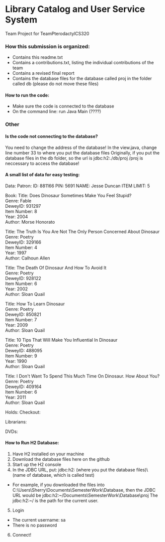 # Library Catalog and User Service System 
Team Project for TeamPterodactylCS320

### How this submission is organized:
* Contains this readme.txt
* Contains a contributions.txt, listing the individual contributions of the team
* Contains a revised final report
* Contains the database files for the database called proj in the folder called db (please do not move these files)

#### How to run the code:
* Make sure the code is connected to the database
* On the command line: run Java Main (????)

### Other
#### Is the code not connecting to the database?
You need to change the address of the database!
In the view.java, change line number 33 to where you put the database files
Originally, if you put the database files in the db folder, so the url is jdbc:h2:./db/proj
/proj is neccessary to access the database!


#### A small list of data for easy testing:
Data:
Patron:
ID: 881166	PIN: 5691       NAME: Jesse Duncan      ITEM LIMIT: 5


Book:
Title:          Does Dinosaur Sometimes Make You Feel Stupid?	
Genre:          Fable	
DeweyID:        931297	
Item Number:    8	
Year:           2004	
Author:         Morse Honorato

Title:          The Truth Is You Are Not The Only Person Concerned About Dinosaur	
Genre:          Poetry	
DeweyID:        329166	
Item Number:    4	
Year:           1997	
Author:         Calhoun Allen

Title:          The Death Of Dinosaur And How To Avoid It	
Genre:          Poetry	
DeweyID:        928122	
Item Number:    6	
Year:           2002	
Author:         Sloan Quail

Title:          How To Learn Dinosaur	
Genre:          Poetry	
DeweyID:        850821	
Item Number:    7	
Year:           2009	
Author:         Sloan Quail

Title:          10 Tips That Will Make You Influential In Dinosaur	
Genre:          Poetry	
DeweyID:        488095	
Item Number:    9	
Year:           1990	
Author:         Sloan Quail

Title:          I Don't Want To Spend This Much Time On Dinosaur. How About You?	
Genre:          Poetry	
DeweyID:        409164	
Item Number:    6	
Year:           2011	
Author:         Sloan Quail


Holds:
Checkout:

Librarians:

DVDs:

#### How to Run H2 Database:

1. Have H2 installed on your machine
2. Download the database files here on the github
3. Start up the H2 console
4. In the JDBC URL, put: jdbc:h2: (where you put the database files)\\ (name of database, which is called test)
* For example, if you downloaded the files into C:\\Users\\Sherry\Documents\\SemesterWork\\Database, then the JDBC URL would be jdbc:h2:\~/Documents\\SemesterWork\\Database\\proj  The jdbc:h2:\~/ is the path for the current user.
5. Login
* The current username: sa
* There is no password
6. Connect!

